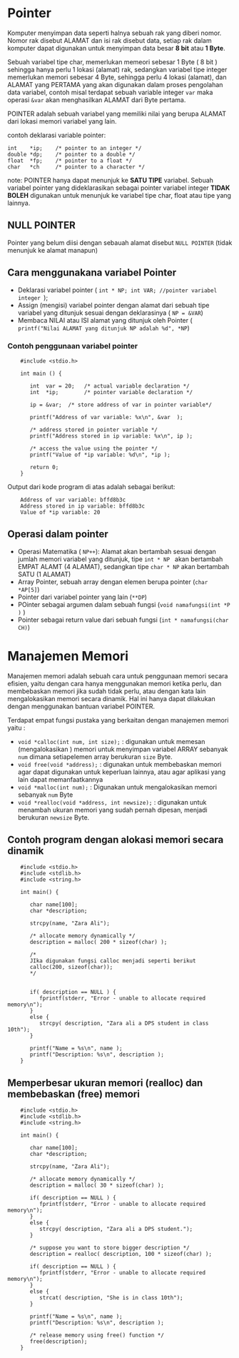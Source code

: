 # Pointer

Komputer menyimpan data seperti halnya sebuah rak yang diberi nomor. Nomor rak disebut ALAMAT dan isi rak disebut data, setiap rak dalam komputer dapat digunakan untuk menyimpan data besar **8 bit** atau **1 Byte**.

Sebuah variabel tipe char, memerlukan memeori sebesar 1 Byte ( 8 bit ) sehingga hanya perlu 1 lokasi (alamat)  rak, sedangkan variabel tipe integer memerlukan memori sebesar 4 Byte, sehingga perlu 4 lokasi (alamat), dan ALAMAT yang PERTAMA yang akan digunakan dalam proses pengolahan data variabel, contoh misal terdapat sebuah variable integer ` var ` maka operasi ` &var ` akan menghasilkan ALAMAT dari Byte pertama.   


POINTER  adalah sebuah variabel yang memiliki nilai yang berupa ALAMAT dari lokasi memori variabel yang lain.

contoh deklarasi variable pointer:

    int    *ip;    /* pointer to an integer */
    double *dp;    /* pointer to a double */
    float  *fp;    /* pointer to a float */
    char   *ch     /* pointer to a character */

note:
POINTER hanya dapat menunjuk ke **SATU TIPE** variabel. Sebuah variabel pointer yang dideklarasikan sebagai pointer variabel integer **TIDAK BOLEH** digunakan untuk menunjuk ke variabel tipe char, float atau tipe yang lainnya.

## NULL POINTER 
Pointer yang belum diisi dengan sebauah alamat disebut ` NULL POINTER ` (tidak menunjuk ke alamat manapun)

## Cara menggunakana variabel Pointer

* Deklarasi variabel pointer   ( ` int * NP; int VAR; //pointer variabel integer  `);
* Assign (mengisi) variabel pointer dengan alamat dari sebuah tipe variabel yang ditunjuk sesuai dengan deklarasinya ( ` NP = &VAR `)
* Membaca NILAI atau ISI alamat yang ditunjuk oleh Pointer ( ` printf("Nilai ALAMAT yang ditunjuk NP adalah %d", *NP `) 

### Contoh penggunaan variabel pointer

        #include <stdio.h>
        
        int main () {
        
           int  var = 20;   /* actual variable declaration */
           int  *ip;        /* pointer variable declaration */
        
           ip = &var;  /* store address of var in pointer variable*/
        
           printf("Address of var variable: %x\n", &var  );
        
           /* address stored in pointer variable */
           printf("Address stored in ip variable: %x\n", ip );
        
           /* access the value using the pointer */
           printf("Value of *ip variable: %d\n", *ip );
        
           return 0;
        }

Output dari kode program di atas adalah sebagai berikut:

        Address of var variable: bffd8b3c
        Address stored in ip variable: bffd8b3c
        Value of *ip variable: 20


## Operasi dalam pointer

* Operasi Matematika  ( ` NP++ `): Alamat akan bertambah sesuai dengan jumlah memori variabel yang ditunjuk, tipe `int * NP ` akan bertambah EMPAT ALAMT (4 ALAMAT), sedangkan tipe ` char * NP ` akan bertambah SATU (1 ALAMAT) 
* Array Pointer, sebuah array dengan elemen berupa pointer (` char *AP[5] `) 
* Pointer dari variabel pointer yang lain  (` **DP `)
* POinter sebagai argumen dalam sebuah fungsi (` void namafungsi(int *P ) ` ) 
* Pointer sebagai return value dari sebuah fungsi  (` int * namafungsi(char CH) `)

# Manajemen Memori 

Manajemen memori adalah sebuah cara untuk penggunaan memori secara efisien, yaitu dengan cara hanya menggunakan memori ketika perlu, dan membebaskan memori jika sudah tidak perlu, atau dengan kata lain mengalokasikan memori secara dinamik.  Hal ini hanya dapat dilakukan dengan menggunakan bantuan variabel POINTER.

Terdapat empat fungsi pustaka yang berkaitan dengan manajemen memori yaitu :
* ` void *calloc(int num, int size); ` : digunakan untuk memesan (mengalokasikan ) memori untuk menyimpan variabel ARRAY sebanyak ` num ` dimana setiapelemen array berukuran ` size ` Byte. 
* ` void free(void *address); ` : digunakan untuk membebaskan memori agar dapat digunakan untuk keperluan lainnya, atau agar aplikasi yang lain dapat memanfaatkannya
* ` void *malloc(int num); ` : Digunakan untuk mengalokasikan memori sebanyak ` num ` Byte
* ` void *realloc(void *address, int newsize); ` : digunakan untuk menambah ukuran memori yang sudah pernah dipesan, menjadi berukuran ` newsize ` Byte.

## Contoh program dengan alokasi memori secara dinamik

        #include <stdio.h>
        #include <stdlib.h>
        #include <string.h>
        
        int main() {
        
           char name[100];
           char *description;
        
           strcpy(name, "Zara Ali");
        
           /* allocate memory dynamically */
           description = malloc( 200 * sizeof(char) );
           
           /* 
           JIka digunakan fungsi calloc menjadi seperti berikut
           calloc(200, sizeof(char));
           */
           
           
           if( description == NULL ) {
              fprintf(stderr, "Error - unable to allocate required memory\n");
           }
           else {
              strcpy( description, "Zara ali a DPS student in class 10th");
           }
           
           printf("Name = %s\n", name );
           printf("Description: %s\n", description );
        }

## Memperbesar ukuran memori (realloc) dan membebaskan (free) memori

        #include <stdio.h>
        #include <stdlib.h>
        #include <string.h>
        
        int main() {
        
           char name[100];
           char *description;
        
           strcpy(name, "Zara Ali");
        
           /* allocate memory dynamically */
           description = malloc( 30 * sizeof(char) );
        	
           if( description == NULL ) {
              fprintf(stderr, "Error - unable to allocate required memory\n");
           }
           else {
              strcpy( description, "Zara ali a DPS student.");
           }
        	
           /* suppose you want to store bigger description */
           description = realloc( description, 100 * sizeof(char) );
        	
           if( description == NULL ) {
              fprintf(stderr, "Error - unable to allocate required memory\n");
           }
           else {
              strcat( description, "She is in class 10th");
           }
           
           printf("Name = %s\n", name );
           printf("Description: %s\n", description );
        
           /* release memory using free() function */
           free(description);
        }

